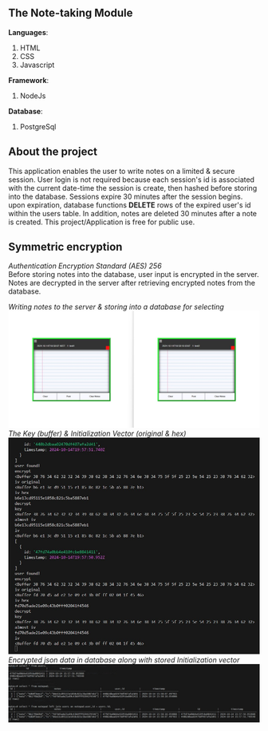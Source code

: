 ## The Note-taking Module

**Languages**:
1. HTML
2. CSS
3. Javascript

**Framework**:
1. NodeJs

**Database**:
1. PostgreSql

## About the project

This application enables the user to write notes on a limited & secure session. User login is not required because each session's id is associated with the current date-time the session is create, then hashed before storing into the database.
Sessions expire 30 minutes after the session begins.
upon expiration, database functions **DELETE** rows of the expired user's id within the users table.
In addition, notes are deleted 30 minutes after a note is created.
This project/Application is free for public use.


## Symmetric encryption

<em>Authentication Encryption Standard (AES) 256</em><br>
Before storing notes into the database, user input is encrypted in the server. Notes are decrypted in the server after retrieving encrypted notes from the database.


<em>Writing notes to the server & storing into a database for selecting</em>
<img src="./media/notes-test.jpg">
<em>The Key (buffer) & Initialization Vector (original & hex)</em>
<img src="./media/notes-test-verify-key-and-iv.jpg">
<em>Encrypted json data in database along with stored Initialization vector</em>
<img src="./media/notes-test-console.jpg" >

